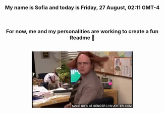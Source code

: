 


<div align="center">
<h3 >My name is Sofia and today is Friday, 27 August, 02:11 GMT-4</h3><br>
<h3 >For now, me and my personalities are working to create a fun Readme 👋
</h3><br>
<img src='img/dwight.gif' alt='working...'/>
</div>
